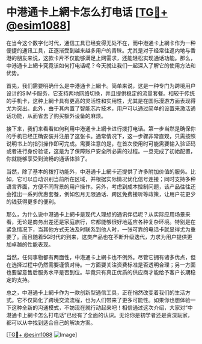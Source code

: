 # 中港通卡上網卡怎么打电话 [[TG💪+ @esim1088](https://t.me/s/esim1088)]

在当今这个数字化时代，通信工具已经变得无处不在，而中港通卡上網卡作为一种便捷的通讯工具，正逐渐受到越来越多用户的青睐。尤其是对于经常往返内地与香港的朋友来说，这款卡片不仅能够满足上网需求，还能轻松实现通话功能。那么，中港通卡上網卡究竟该如何打电话呢？今天就让我们一起深入了解它的使用方法和优势。

首先，我们需要明确什么是中港通卡上網卡。简单来说，这是一种专门为跨境用户设计的SIM卡服务，它支持两地网络切换，并且提供稳定的流量套餐。相较于传统的手机卡，这种上網卡具有更高的灵活性和实用性，尤其是在国际漫游方面表现得尤为突出。此外，由于其内置了智能芯片技术，用户可以通过简单的设置来激活通话功能，从而省去了购买额外设备的麻烦。

接下来，我们来看看如何利用中港通卡上網卡进行拨打电话。第一步当然是确保你的手机已经正确安装并注册了这张卡。通常情况下，这一步骤非常直观，只需按照说明书上的指引操作即可完成。需要注意的是，在首次使用时可能需要输入验证码或者进行身份验证，这是为了保障账户安全所必需的过程。一旦完成了初始配置，你就能够享受到流畅的通话体验了。

当然，除了基本的拨打功能外，中港通卡上網卡还提供了许多附加价值的服务。比如，它可以自动识别当前所在区域，并根据实际情况优化信号连接；同时支持多种语言界面，方便不同背景的用户操作。另外，考虑到成本控制问题，该产品往往还会推出一系列优惠套餐，例如包月无限通话、跨区免费接听等政策，让用户花更少的钱获得更多的便利。

那么，为什么说中港通卡上網卡是现代人理想的通讯伴侣呢？从实际应用场景来看，无论是商务出差还是家庭旅行，它都能够很好地适应各种复杂环境。特别是在紧急情况下，当其他方式无法及时联系到他人时，一张可靠的电话卡就显得尤为重要了。而且随着5G时代的到来，这类产品也在不断升级迭代，力求为用户提供更加卓越的性能表现。

当然，任何事物都有两面性，中港通卡上網卡也不例外。尽管它拥有诸多优点，但在选择过程中仍然需要谨慎对待。一方面要关注资费标准是否透明合理；另一方面也要留意售后服务水平是否到位。毕竟只有真正优质的供应商才能给予客户长期稳定的支持。

总之，中港通卡上網卡作为一款创新型通信工具，正在悄然改变着我们的生活方式。它不仅简化了跨境交流流程，也为人们带来了更多可能性。如果你也想体验一下这种全新的沟通模式，不妨现在就行动起来吧！相信通过这次介绍，大家对“中港通卡上網卡怎么打电话”已经有了全面的认识。无论你是初学者还是资深玩家，都可以从中找到适合自己的解决方案。

[[TG💪+ @esim1088](https://t.me/s/esim1088) ![Image](https://i.postimg.cc/4NQfJmqS/Snipaste-2025-05-13-00-14-12.png)]